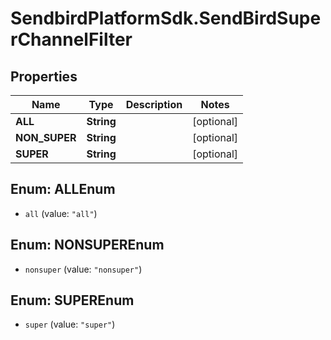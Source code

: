# SendbirdPlatformSdk.SendBirdSuperChannelFilter

## Properties

Name | Type | Description | Notes
------------ | ------------- | ------------- | -------------
**ALL** | **String** |  | [optional] 
**NON_SUPER** | **String** |  | [optional] 
**SUPER** | **String** |  | [optional] 



## Enum: ALLEnum


* `all` (value: `"all"`)





## Enum: NONSUPEREnum


* `nonsuper` (value: `"nonsuper"`)





## Enum: SUPEREnum


* `super` (value: `"super"`)





